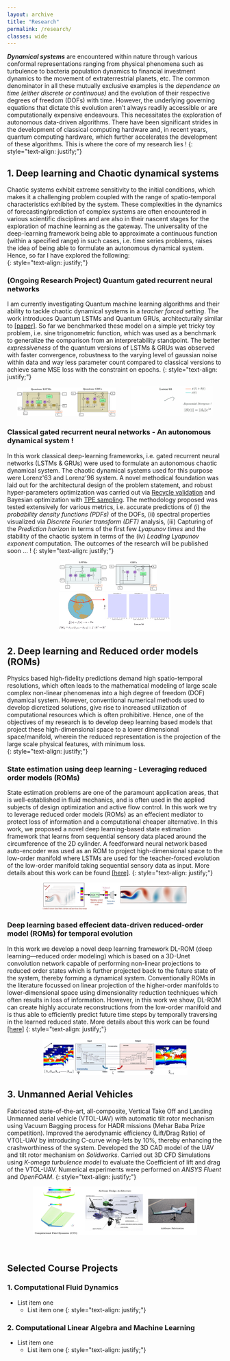 ```yaml
---
layout: archive
title: "Research"
permalink: /research/
classes: wide
---
```

 
***Dynamical systems*** are encountered within nature through various conformal representations ranging from physical phenomena such as turbulence to bacteria population dynamics to financial investment dynamics to the movement of extraterrestrial planets, etc. The common denominator in all these mutually exclusive examples is the *dependence on time (either discrete or continuous)* and the evolution of their respective degrees of freedom (DOFs) with time. However, the underlying governing equations that dictate this evolution aren’t always readily accessible or are computationally expensive endeavours. This necessitates the exploration of autonomous data-driven algorithms. There have been significant strides in the development of classical computing hardware and, in recent years, quantum computing hardware, which further accelerates the development of these algorithms. This is where the core of my research lies !
{: style="text-align: justify;"}


## 1. Deep learning and Chaotic dynamical systems
Chaotic systems exhibit extreme sensitivity to the initial conditions, which makes it a challenging problem coupled with the range of spatio-temporal characteristics exhibited by the system. These complexities in the dynamics of forecasting/prediction of complex systems are often encountered in various scientific disciplines and are also in their nascent stages for the exploration of machine learning as the gateway. The universality of the deep-learning framework being able to approximate a continuous function (within a specified range) in such cases, i.e. time series problems, raises the idea of being able to formulate an autonomous dynamical system. Hence, so far I have explored the following:  
{: style="text-align: justify;"}

### (Ongoing Research Project) Quantum gated recurrent neural networks  

I am currently investigating Quantum machine learning algorithms and their ability to tackle chaotic dynamical systems in a *teacher forced setting*. The work introduces Quantum LSTMs and Quantum GRUs, architecturally similar to [[paper]](https://ieeexplore.ieee.org/abstract/document/9747369?casa_token=3-qGIJwNnaMAAAAA:VKKWd-mdhtQHMfth-cligXcg46drtoLNCighGfWmJYGxQMjsx0ZPrBSGIbolkMEyeruKmyU). So far we benchmarked these model on a simple yet tricky toy problem, i.e. sine trigonometric function, which was used as a benchmark to generalize the comparison from an interpretability standpoint. The better *expressiveness* of the quantum versions of LSTMs & GRUs was observed with faster convergence, robustness to the varying level of gaussian noise within data and way less parameter count compared to classical versions to achieve same MSE loss with the constraint on epochs.
{: style="text-align: justify;"}

<center><p float="center">
  <img src="/images/QuantumVc.png" width="46%" /> &nbsp; &nbsp; &nbsp; &nbsp;
  <img src="/images/l63_expdivLR.gif" width="38%" />
</p></center>

### Classical gated recurrent neural networks - An autonomous dynamical system !

In this work classical deep-learning frameworks, i.e. gated recurrent neural networks (LSTMs & GRUs) were used to formulate an autonomous chaotic dynamical system. The chaotic dynamical systems used for this purpose were Lorenz'63 and Lorenz'96 system. A novel methodical foundation was laid out for the architectural design of the problem statement, and robust hyper-parameters optimization was carried out via [Recycle validation](https://www.sciencedirect.com/science/article/abs/pii/S0893608021001969) and Bayesian optimization with [TPE sampling](https://optuna.readthedocs.io/en/stable/reference/samplers/generated/optuna.samplers.TPESampler.html#optuna.samplers.TPESampler). The methodology proposed was tested extensively for various metrics, i.e. accurate predictions of (i) the *probability density functions (PDFs)* of the DOFs, (ii) spectral properties visualized via *Discrete Fourier transform (DFT)* analysis, (iii) Capturing of the *Prediction horizon* in terms of the first few *Lyapunov times* and the stability of the chaotic system in terms of the (iv) *Leading Lyapunov exponent* computation. The outcomes of the research will be published soon ... ! 
{: style="text-align: justify;"}

<center><p float="center">
  <img src="/images/ClassicalGRNN.png" width="45%" /> &nbsp; &nbsp; &nbsp; &nbsp;
  <img src="/images/l96_web.gif" width="52%" />
</p></center>

## 2. Deep learning and Reduced order models (ROMs)

Physics based high-fidelity predictions demand high spatio-temporal resolutions, which often leads to the mathematical modeling of large scale complex non-linear phenomenas into a high degree of freedom (DOF) dynamical system. However, conventional numerical methods used to develop dicretized solutions, give rise to increased utilization of computational resources which is often prohibitive. Hence, one of the objectives of my research is to develop deep learning based models that project these high-dimensional space to a lower dimensional space/manifold, wherein the reduced representation is the projection of the large scale physical features, with minimum loss.       
{: style="text-align: justify;"}

### State estimation using deep learning - Leveraging reduced order models (ROMs)  
State estimation problems are one of the paramount application areas, that is well-established in fluid mechanics, and is often used in the applied subjects of
design optimization and active flow control. In this work we try to leverage reduced order models (ROMs) as an effecient mediator to protect loss of information and a computational cheaper alternative. In this work, we proposed a novel deep learning-based state estimation framework that learns from sequential sensory data placed around the circumference of the 2D cylinder. A feedforward neural network based auto-encoder was used as an ROM to project high-dimensional space to the low-order manifold where LSTMs are used for the teacher-forced evolution of the low-order manifold taking sequential sensory data as input. More details about this work can be found [[here]](https://pranavsciml.github.io/publication/JCP_Y2022).
{: style="text-align: justify;"}

<center><p float="center">
  <img src="/images/JCP.gif" width="67%" />
</p></center>

### Deep learning based effecient data-driven reduced-order model (ROMs) for temporal evolution
In this work we develop a novel deep learning framework DL-ROM (deep learning—reduced order modeling) which is based on a 3D-Unet convolution network capable of performing non-linear projections to reduced order states which is further projected back to the future state of the system, thereby forming a dynamical system. Conventionally ROMs in the literature focussed on linear projection of the higher-order manifolds to lower-dimensional space using dimensionality reduction techniques which often results in loss of information. However, in this work we show, DL-ROM can create highly accurate reconstructions from the low-order manifold and is thus able to efficiently predict future time steps by temporally traversing in the learned reduced state. More details about this work can be found [[here]](https://pranavsciml.github.io/publication/POF_Y2021) 
{: style="text-align: justify;"}

<center><p float= "center">
  <img src="/images/SST_web.gif" width="67%" />
</p></center>


## 3. Unmanned Aerial Vehicles
Fabricated state-of-the-art, all-composite, Vertical Take Off and Landing Unmanned aerial vehicle (VTOL-UAV) with automatic tilt rotor mechanism using Vacuum Bagging process for HADR missions (Mehar Baba Prize competition). Improved the aerodynamic efficiency (Lift/Drag Ratio) of VTOL-UAV by introducing C-curve wing-lets by 10%, thereby enhancing the crashworthiness of the system. Developed the 3D CAD model of the UAV and tilt rotor mechanism on *Solidworks*. Carried out 3D CFD Simulations using *K-omega turbulence model* to evaluate the Coefficient of lift and drag of the VTOL-UAV. Numerical experiments were performed on *ANSYS Fluent* and *OpenFOAM*.
{: style="text-align: justify;"}

<center><p float="center">
  <img src="/images/UAV.png" width="76%" />
</p></center>

<br/>

## Selected Course Projects

### 1. Computational Fluid Dynamics
  * List item one 
      * List item one 
{: style="text-align: justify;"}


### 2. Computational Linear Algebra and Machine Learning
  * List item one 
      * List item one 
{: style="text-align: justify;"}





